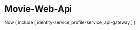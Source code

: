 # Movie-Web-Api
Now (
  include [
       identity-service,
       profile-service,
       api-gateway
  ]
)
